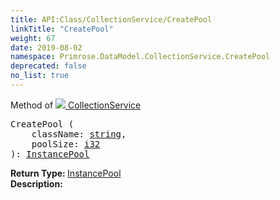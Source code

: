 ```yaml
---
title: API:Class/CollectionService/CreatePool
linkTitle: "CreatePool"
weight: 67
date: 2019-08-02
namespace: Primrose.DataModel.CollectionService.CreatePool
deprecated: false
no_list: true
---
```

Method of <a href="/docs/api-reference/Class/CollectionService"><img src="/icons/silk/default.png"/>&nbsp;CollectionService</a>
<pre class="method-declaration">
CreatePool (
    className: <a class="type" href="/docs/api-reference/System/string">string</a>,
    poolSize: <a class="type" href="/docs/api-reference/System/Primitives#int32">i32</a>
): <a class="type" href="/docs/api-reference/Misc/InstancePool">InstancePool</a></pre>
<b>Return Type: </b>
<a class="type" href="/docs/api-reference/Misc/InstancePool">InstancePool</a>
<br/>
<b>Description: </b>